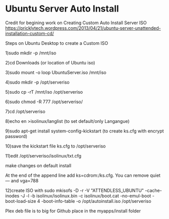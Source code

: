 # Ubuntu Server Auto Install

Credit for begining work on Creating Custom Auto Install Server ISO
https://pricklytech.wordpress.com/2013/04/21/ubuntu-server-unattended-installation-custom-cd/

Steps on Ubuntu Desktop to create a Custom ISO

1)sudo mkdir -p /mnt/iso

2)cd Downloads (or location of Ubuntu iso)

3)sudo mount -o loop UbuntuServer.iso /mnt/iso

4)sudo mkdir -p /opt/serveriso

5)sudo cp -rT /mnt/iso /opt/serveriso

6)sudo chmod -R 777 /opt/serveriso/

7)cd /opt/serveriso

8)echo en >isolinux/langlist  (to set default/only Langangue)

9)sudo apt-get install system-config-kickstart (to create ks.cfg with encrypt password)

10)save the kickstart file ks.cfg to /opt/serveriso

11)edit /opt/serveriso/isolinux/txt.cfg

  make changes on default install
  
  At the end of the append line add ks=cdrom:/ks.cfg. You can remove quiet — and vga=788
  
12)create ISO with sudo mkisofs -D -r -V "ATTENDLESS_UBUNTU" -cache-inodes -J -l -b isolinux/isolinux.bin -c isolinux/boot.cat -no-emul-boot -boot-load-size 4 -boot-info-table -o /opt/autoinstall.iso /opt/serveriso


Plex deb file is to big for Github place in the myapps/install folder
